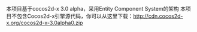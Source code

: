 本项目基于cocos2d-x 3.0 alpha，采用Entity Component System的架构
本项目不包含Cocos2d-x引擎源代码，你可以从这里下载：http://cdn.cocos2d-x.org/cocos2d-x-3.0alpha0.zip
